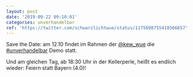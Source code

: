 ```yaml
---
layout: post
date: '2019-09-22 09:10:01'
categories: unverhandelbar
ref: 'https://twitter.com/schwarzlichtwue/status/1175698755418566657'
---
```

Save the Date: am 12.10 findet im Rahmen der [@kew_wue](https://twitter.com/kew_wue) die [#unverhandelbar](/t/unverhandelbar) Demo statt.

Und am gleichen Tag, ab 18:30 Uhr in der Kellerperle, heißt es endlich wieder: Feiern statt Bayern (4.0)!